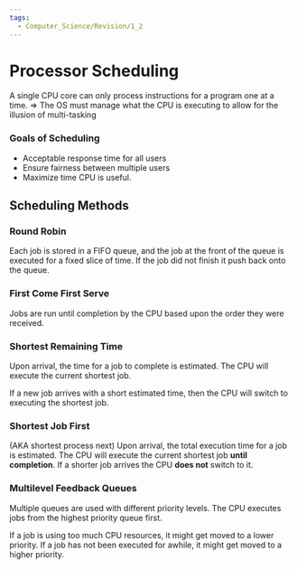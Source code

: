 ```yaml
---
tags:
  - Computer_Science/Revision/1_2
---
```

# Processor Scheduling
A single CPU core can only process instructions for a program one at a time.
=> The OS must manage what the CPU is executing to allow for the illusion of multi-tasking

### Goals of Scheduling
- Acceptable response time for all users
- Ensure fairness between multiple users
- Maximize time CPU is useful.

## Scheduling Methods

### Round Robin
Each job is stored in a FIFO queue, and the job at the front of the queue is executed for a fixed slice of time. If the job did not finish it push back onto the queue.

### First Come First Serve
Jobs are run until completion by the CPU based upon the order they were received.

### Shortest Remaining Time
Upon arrival, the time for a job to complete is estimated.
The CPU will execute the current shortest job.

If a new job arrives with a short estimated time, then the CPU will switch to executing the shortest job.

### Shortest Job First
(AKA shortest process next)
Upon arrival, the total execution time for a job is estimated.
The CPU will execute the current shortest job **until completion**. If a shorter job arrives the CPU **does not** switch to it.

### Multilevel Feedback Queues
Multiple queues are used with different priority levels.
The CPU executes jobs from the highest priority queue first.

If a job is using too much CPU resources, it might get moved to a lower priority.
If a job has not been executed for awhile, it might get moved to a higher priority.